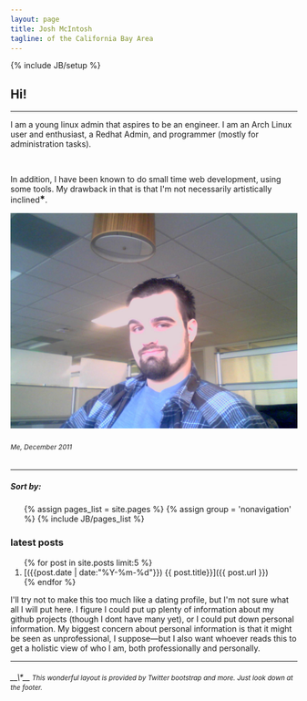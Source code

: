 ```yaml
---
layout: page
title: Josh McIntosh
tagline: of the California Bay Area
---
```

{% include JB/setup %}

## Hi!
----

<div class='content'>
<div class='row-fluid' >
<div class='span4'>
<p>I am a young linux admin that aspires to be an engineer.
I am an Arch Linux user and enthusiast, a Redhat Admin, and programmer (mostly for
administration tasks).</p>
<br>
<p>In addition, I have been known to do small time web development, using some tools.
My drawback in that is that I'm not necessarily artistically inclined<big><strong>*</strong></big>.</p>

</div>

<div class='span4 offset2'>
<img  src='assets/images/me.jpg' class='img-polaroid'/>
<h6><small>Me, December 2011</small></h6>
</div>
</div>
<hr>
<div class='row-fluid'>
<div class='span2'>
<h5>Sort by:</h5>
<ul>
	{% assign pages_list = site.pages %}
	{% assign group = 'nonavigation' %}
	{% include JB/pages_list %}
</ul>
</div>
<div class='span5'>
<h3> latest posts</h3>
<ol>
	{% for post in site.posts limit:5 %}
		<li markdown=''>[({{post.date | date:"%Y-%m-%d"}}) {{ post.title}}]({{ post.url }})</li>
	{% endfor %}
</ol>
</div>
<div class='span4'>
I'll try not to make this too much like a dating profile, but I'm not sure what all I will 
put here. I figure I could put up plenty of information about my github projects (though I dont
have many yet), or I could put down personal information. My biggest concern about personal information
is that it might be seen as unprofessional, I suppose—but I also want whoever reads this to get a holistic
view of who I am, both professionally and personally.
</div>

</div>

<hr>
<h6><small> <big>__\*__</big> This wonderful layout is provided by Twitter bootstrap and more. Just look down at the footer.</small></h6>
</div>
